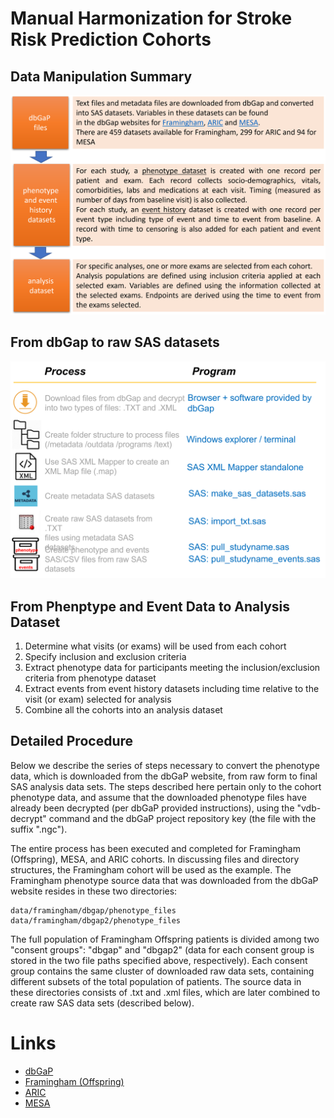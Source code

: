 # Manual Harmonization for Stroke Risk Prediction Cohorts


## Data Manipulation Summary

<img src="./manipulation_summary.png" width="600">

## From dbGap to raw SAS datasets

<img src="./dbgap_to_sas.png" width="600">

## From Phenptype and Event Data to Analysis Dataset

1. Determine what visits (or exams) will be used from each cohort
2. Specify inclusion and exclusion criteria
3. Extract phenotype data for participants meeting the inclusion/exclusion criteria from phenotype dataset
4. Extract events from event history datasets including time relative to the visit (or exam) selected for analysis
5. Combine all the cohorts into an analysis dataset

## Detailed Procedure

Below we describe the series of steps necessary to convert the phenotype data, which is downloaded from the dbGaP website, from raw form to final SAS analysis data sets. The steps described here pertain only to the cohort phenotype data, and assume that the downloaded phenotype files have already been decrypted (per dbGaP provided instructions), using the "vdb-decrypt" command and the dbGaP project repository key (the file with the suffix ".ngc").

The entire process has been executed and completed for Framingham (Offspring), MESA, and ARIC cohorts. In discussing files and directory structures, the Framingham cohort will be used as the example. The Framingham phenotype source data that was downloaded from the dbGaP website resides in these two directories:

    data/framingham/dbgap/phenotype_files
    data/framingham/dbgap2/phenotype_files

The full population of Framingham Offspring patients is divided among two "consent groups": "dbgap" and "dbgap2" (data for each consent group is stored in the two file paths specified above, respectively). Each consent group contains the same cluster of downloaded raw data sets, containing different subsets of the total population of patients. The source data in these directories consists of .txt and .xml files, which are later combined to create raw SAS data sets (described below).

# Links
- [dbGaP](https://www.ncbi.nlm.nih.gov/gap/)
- [Framingham (Offspring)](https://www.ncbi.nlm.nih.gov/projects/gap/cgi-bin/study.cgi?study_id=phs000007.v32.p13)
- [ARIC](https://www.ncbi.nlm.nih.gov/projects/gap/cgi-bin/study.cgi?study_id=phs000280.v7.p1)
- [MESA](https://www.ncbi.nlm.nih.gov/projects/gap/cgi-bin/study.cgi?study_id=phs000209.v13.p3)
